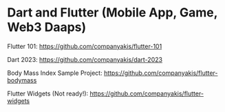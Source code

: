 # Dart and Flutter (Mobile App, Game, Web3 Daaps)
 
Flutter 101:
https://github.com/companyakis/flutter-101

Dart 2023:
https://github.com/companyakis/dart-2023

Body Mass Index Sample Project:
https://github.com/companyakis/flutter-bodymass

Flutter Widgets (Not ready!):
https://github.com/companyakis/flutter-widgets


